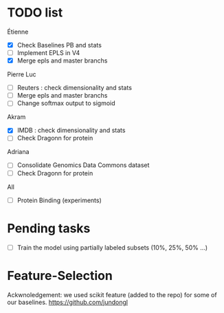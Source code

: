 # TODO list

Étienne
- [X] Check Baselines PB and stats
- [ ] Implement EPLS in V4
- [X] Merge epls and master branchs

Pierre Luc
- [ ] Reuters : check dimensionality and stats
- [ ] Merge epls and master branchs
- [ ] Change softmax output to sigmoid

Akram
- [x] IMDB : check dimensionality and stats
- [ ] Check Dragonn for protein 

Adriana
- [ ] Consolidate Genomics Data Commons dataset
- [ ] Check Dragonn for protein 

All
- [ ] Protein Binding (experiments)

# Pending tasks
- [ ] Train the model using partially labeled subsets (10%, 25%, 50% ...)

# Feature-Selection
Ackwnoledgement: we used scikit feature (added to the repo) for some of our baselines.
https://github.com/jundongl
